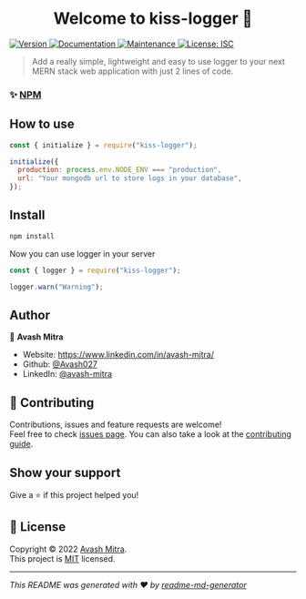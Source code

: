 <h1 align="center">Welcome to kiss-logger 👋</h1>
<p>
  <a href="https://www.npmjs.com/package/kiss-logger" target="_blank">
    <img alt="Version" src="https://img.shields.io/npm/v/kiss-logger.svg">
  </a>
  <a href="https://github.com/Avash027/kiss-logger#readme" target="_blank">
    <img alt="Documentation" src="https://img.shields.io/badge/documentation-yes-brightgreen.svg" />
  </a>
  <a href="https://github.com/Avash027/kiss-logger/graphs/commit-activity" target="_blank">
    <img alt="Maintenance" src="https://img.shields.io/badge/Maintained%3F-yes-green.svg" />
  </a>
  <a href="https://github.com/Avash027/kiss-logger/blob/master/LICENSE" target="_blank">
    <img alt="License: ISC" src="https://img.shields.io/github/license/Avash027/kiss-logger" />
  </a>
</p>

> Add a really simple, lightweight and easy to use logger to your next MERN stack web application with just 2 lines of code.

### ✨ [NPM](https://www.npmjs.com/package/kiss-logger)

## How to use

```js
const { initialize } = require("kiss-logger");

initialize({
  production: process.env.NODE_ENV === "production",
  url: "Your mongodb url to store logs in your database",
});
```

## Install

```sh
npm install
```

Now you can use logger in your server

```js
const { logger } = require("kiss-logger");

logger.warn("Warning");
```

## Author

👤 **Avash Mitra**

- Website: https://www.linkedin.com/in/avash-mitra/
- Github: [@Avash027](https://github.com/Avash027)
- LinkedIn: [@avash-mitra](https://linkedin.com/in/avash-mitra)

## 🤝 Contributing

Contributions, issues and feature requests are welcome!<br />Feel free to check [issues page](https://github.com/Avash027/kiss-logger/issues). You can also take a look at the [contributing guide](https://github.com/Avash027/kiss-logger/blob/master/CONTRIBUTING.md).

## Show your support

Give a ⭐️ if this project helped you!

## 📝 License

Copyright © 2022 [Avash Mitra](https://github.com/Avash027).<br />
This project is [MIT](https://github.com/Avash027/kiss-logger/blob/master/LICENSE) licensed.

---

_This README was generated with ❤️ by [readme-md-generator](https://github.com/kefranabg/readme-md-generator)_
